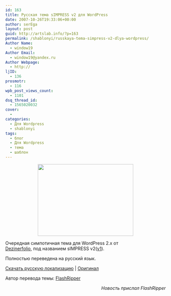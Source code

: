 ```yaml
---
id: 163
title: Русская тема sIMPRESS v2 для WordPress
date: 2007-10-26T19:33:06+00:00
author: serEga
layout: post
guid: http://artslab.info/?p=163
permalink: /shablonyi/russkaya-tema-simpress-v2-dlya-wordpress/
Author Name:
  - window19
Author Email:
  - window19@yandex.ru
Author Webpage:
  - http://
ljID:
  - 136
prosmotr:
  - 116
wpb_post_views_count:
  - 1101
dsq_thread_id:
  - 1565020032
cover:
  -
categories:
  - Для Wordpress
  - shablonyi
tags:
  - блог
  - Для Wordpress
  - тема
  - шаблон
---
```

<center>
  <a href="http://artslab.info/wp-content/uploads/wordpress_theme_simpress.png"><img src="http://artslab.info/wp-content/uploads/wordpress_theme_simpress.png" alt="" title="wordpress_theme_simpress" width="300" height="225" class="alignnone size-full wp-image-843" /></a>
</center>



Очередная симпотичная тема для WordPress 2.x от <a TITLE="dezinerfolio" TARGET="_blank" HREF="http://dezinerfolio.com/">Dezinerfolio</a>, под названием sIMPRESS v2(<a TITLE="Скачать шаблоны для WordPress" TARGET="_blank" HREF="http://artslab.info/?p=131">v1</a>).

Полностью переведена на русский язык.

<a HREF="http://flashripper.net/portfolio/df_simpress_v2.rar" TITLE="Скачать">Скачать русскую локализацию</a> | <a TITLE="Download WordPress Theme" TARGET="_blank" HREF="http://www.dezinerfolio.com/2007/10/10/just-another-wodpress-theme/">Оригинал</a>

Автор перевода темы: <a HREF="http://flashripper.net/demoblog/" TITLE="FlashRipper">FlashRipper</a>

<p ALIGN="right">
  <em>Новость прислал FlashRipper</em>
</p>